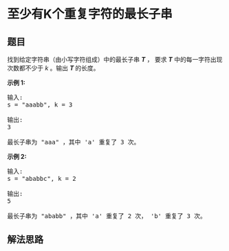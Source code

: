 # 至少有K个重复字符的最长子串

## 题目

<HTML><p>找到给定字符串（由小写字符组成）中的最长子串 <strong><em>T</em></strong> ，&nbsp;要求&nbsp;<strong><em>T</em></strong>&nbsp;中的每一字符出现次数都不少于 <em>k</em> 。输出 <strong><em>T&nbsp;</em></strong>的长度。</p>

<p><strong>示例 1:</strong></p>

<pre>
输入:
s = &quot;aaabb&quot;, k = 3

输出:
3

最长子串为 &quot;aaa&quot; ，其中 &#39;a&#39; 重复了 3 次。
</pre>

<p><strong>示例 2:</strong></p>

<pre>
输入:
s = &quot;ababbc&quot;, k = 2

输出:
5

最长子串为 &quot;ababb&quot; ，其中 &#39;a&#39; 重复了 2 次， &#39;b&#39; 重复了 3 次。
</pre>
</HTML>

## 解法思路
